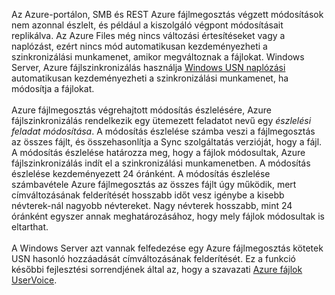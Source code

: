 Az Azure-portálon, SMB és REST Azure fájlmegosztás végzett módosítások nem azonnal észlelt, és például a kiszolgáló végpont módosításait replikálva. Az Azure Files még nincs változási értesítéseket vagy a naplózást, ezért nincs mód automatikusan kezdeményezheti a szinkronizálási munkamenet, amikor megváltoznak a fájlokat. Windows Server, Azure fájlszinkronizálás használja [Windows USN naplózási](https://msdn.microsoft.com/library/windows/desktop/aa363798.aspx) automatikusan kezdeményezheti a szinkronizálási munkamenet, ha módosítja a fájlokat.<br /><br /> Azure fájlmegosztás végrehajtott módosítás észlelésére, Azure fájlszinkronizálás rendelkezik egy ütemezett feladatot nevű egy *észlelési feladat módosítása*. A módosítás észlelése számba veszi a fájlmegosztás az összes fájlt, és összehasonlítja a Sync szolgáltatás verzióját, hogy a fájl. A módosítás észlelése határozza meg, hogy a fájlok módosultak, Azure fájlszinkronizálás indít el a szinkronizálási munkamenetben. A módosítás észlelése kezdeményezett 24 óránként. A módosítás észlelése számbavétele Azure fájlmegosztás az összes fájlt úgy működik, mert címváltozásának felderítését hosszabb időt vesz igénybe a kisebb névterek-nál nagyobb névtereket. Nagy névterek hosszabb, mint 24 óránként egyszer annak meghatározásához, hogy mely fájlok módosultak is eltarthat.<br /><br />
A Windows Server azt vannak felfedezése egy Azure fájlmegosztás kötetek USN hasonló hozzáadását címváltozásának felderítését. Ez a funkció későbbi fejlesztési sorrendjének által az, hogy a szavazati [Azure fájlok UserVoice](https://feedback.azure.com/forums/217298-storage/category/180670-files).
